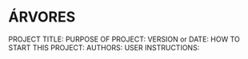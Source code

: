 # ÁRVORES 

PROJECT TITLE:
PURPOSE OF PROJECT:
VERSION or DATE:
HOW TO START THIS PROJECT:
AUTHORS:
USER INSTRUCTIONS:
